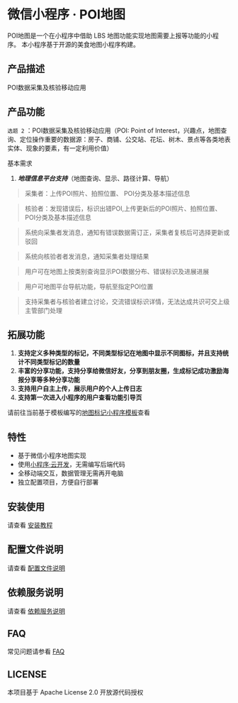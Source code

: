 # 微信小程序 · POI地图

POI地图是一个在小程序中借助 LBS 地图功能实现地图需要上报等功能的小程序。
本小程序基于开源的美食地图小程序构建。

## 产品描述

POI数据采集及核验移动应用

## 产品功能

`选题 2` ：POI数据采集及核验移动应用（POI: Point of Interest，兴趣点，地图查询、定位操作重要的数据源：房子、商铺、公交站、花坛、树木、景点等各类地表实体、现象的要素，有一定利用价值）

基本需求

1. ***地理信息平台支持***（地图查询、显示、路径计算、导航）

>采集者：上传POI照片、拍照位置、 POI分类及基本描述信息

>核验者：发现错误后，标识出错POI,上传更新后的POI照片、拍照位置、 POI分类及基本描述信息

>系统向采集者发消息，通知有错误数据需订正，采集者复核后可选择更新或驳回

>系统向核验者者发消息，通知采集者处理结果

>用户可在地图上按类别查询显示POI数据分布、错误标识及进展进展

>用户可地图平台导航功能，导航至指定POI位置

>支持采集者与核验者建立讨论，交流错误标识详情，无法达成共识可交上级主管部门处理

## 拓展功能

1. **支持定义多种类型的标记，不同类型标记在地图中显示不同图标，并且支持统计不同类型标记的数量**
2. **丰富的分享功能，支持分享给微信好友，分享到朋友圈，生成标记成功激励海报分享等多种分享功能**
3. **支持用户自主上传，展示用户的个人上传日志**
4. **支持第一次进入小程序的用户查看功能引导页**

请前往当前基于模板编写的[地图标记小程序模板](https://github.com/Volcano-Yang/map-marker-miniprogram)查看

## 特性

- 基于微信小程序地图实现
- 使用[小程序·云开发](https://developers.weixin.qq.com/miniprogram/dev/wxcloud/basis/getting-started.html)，无需编写后端代码
- 全移动端交互，数据管理无需再开电脑
- 独立配置项目，方便自行部署

## 安装使用

请查看 [安装教程](https://github.com/CloudKits/miniprogram-foodmap/wiki/Install)

## 配置文件说明

请查看 [配置文件说明](https://github.com/CloudKits/miniprogram-foodmap/wiki/Settings)

## 依赖服务说明

请查看 [依赖服务说明](https://github.com/CloudKits/miniprogram-foodmap/wiki/Service)

## FAQ

常见问题请参看 [FAQ](https://github.com/CloudKits/miniprogram-foodmap/wiki/FAQ)

## LICENSE

本项目基于 Apache License 2.0 开放源代码授权 
